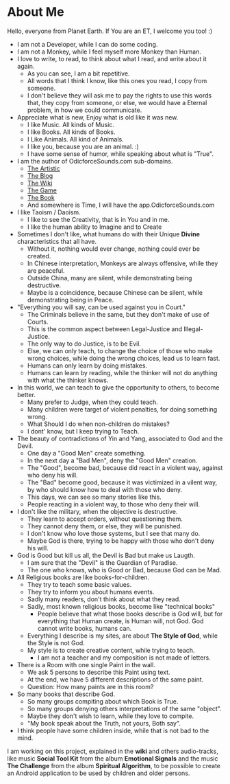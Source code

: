 # About Me

Hello, everyone from Planet Earth. If You are an ET, I welcome you too! :) 

- I am not a Developer, while I can do some coding.
- I am not a Monkey, while I feel myself more Monkey than Human.
- I love to write, to read, to think about what I read, and write about it again.
    - As you can see, I am a bit repetitive. 
    - All words that I think I know, like this ones you read, I copy from someone.
    - I don't believe they will ask me to pay the rights to use this words that, they copy from someone, or else, we would have a Eternal problem, in how we could communicate. 
- Appreciate what is new, Enjoy what is old like it was new. 
    - I like Music. All kinds of Music. 
    - I like Books. All kinds of Books.
    - I Like Animals. All kind of Animals. 
    - I like you, because you are an animal. :) 
    - I have some sense of humor, while speaking about what is "True". 
- I am the author of OdicforceSounds.com sub-domains. 
    - [The Artistic](https://art.OdicforceSounds.com)
    - [The Blog](https://blog.OdicforceSounds.com)
    - [The Wiki](https://wiki.OdicforceSounds.com)
    - [The Game](https://play.OdicforceSounds.com)
    - [The Book](https://book.OdicforceSounds.com)
    - And somewhere is Time, I will have the app.OdicforceSounds.com 
- I like Taoism / Daoism.
    - I like to see the Creativity, that is in You and in me.
    - I like the human ability to Imagine and to Create
- Sometimes I don't like, what humans do with their Unique **Divine** characteristics that all have.
    - Without it, nothing would ever change, nothing could ever be created.
    - In Chinese interpretation, Monkeys are always offensive, while they are peaceful.
    - Outside China, many are silent, while demonstrating being destructive.
    - Maybe is a coincidence, because Chinese can be silent, while demonstrating being in Peace.
- "Everything you will  say, can be used against you in Court."
    - The Criminals believe in the same, but they don't make of use of Courts.
    - This is the common aspect between Legal-Justice and Illegal-Justice.
    - The only way to do Justice, is to be Evil.
    - Else, we can only teach, to change the choice of those who make wrong choices, while doing the wrong choices, lead us to learn fast.
    - Humans can only learn by doing mistakes.
    - Humans can learn by reading, while the thinker will not do anything with what  the thinker knows. 
- In this world, we can teach to give the opportunity to others, to become better.
    - Many prefer to Judge, when they could teach.
    - Many children were target of violent penalties, for doing something wrong.
    - What Should I do when non-children do mistakes?
    - I dont' know, but I keep trying to Teach.
- The beauty of contradictions of Yin and Yang, associated to God and the Devil.
    - One day a "Good Men" create something.
    - In the next day a "Bad Men", deny the "Good Men" creation.
    - The "Good", become bad, because did react in a violent way, against who deny his will.
    - The "Bad" become good, because it was victimized in a vilent way, by who should know how to deal with those who deny.
    - This days, we can see so many stories like this.
    - People reacting in a violent way, to those who deny their will.
- I don't like the military, when the objective is destructive.
    - They learn to accept orders, without questioning them.
    - They cannot deny them, or else, they will be punished.
    - I don't know who love those systems, but I see that many do.
    - Maybe God is there, trying to be happy with those who don't deny his will.
- God is Good but kill us all, the Devil is Bad but make us Laugth.
    - I am sure that the "Devil" is the Guardian of Paradise.
    - The one who knows, who is Good or Bad, because God can be Mad.
- All Religious books are like books-for-children.
    - They try to teach some basic values.
    - They try to inform you about humans events.
    - Sadly many readers, don't think about what they read.
    - Sadly, most known religious books, become like "technical books"
        - People believe that what those books describe is God will, but for everything that Human create, is Human will, not God. God cannot write books, humans can.
    - Everything I describe is my sites, are about **The Style of God**, while the Style is not God.
    - My style is to create creative content, while trying to teach.
        - I am not a teacher and my composition is not made of letters.
- There is a Room with one single Paint in the wall.
    - We ask 5 persons to describe this Paint using text.
    - At the end, we have 5 different descriptions of the same paint.
    - Question: How many paints are in this room?
- So many books that describe God. 
    - So many groups compiting about which Book is True.
    - So many groups denying others interpretations of the same "object".
    - Maybe they don't wish to learn, while they love to compite.
    - "My book speak about the Truth, not yours, Both say".
- I think people have some children inside, while that is not bad to the mind.

I am working on this project, explained in the **wiki** and others audio-tracks, like music **Social Tool Kit** from the album **Emotional Signals** and the music **The Challenge** from the album **Spiritual Algorithm**, to be possible to create an Android application to be used by children and older persons. 


